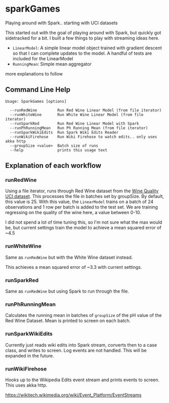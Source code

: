 # sparkGames
Playing around with Spark.. starting with UCI datasets


This started out with the goal of playing around with Spark, but quickly got sidetracked for a bit. I built a few things to play with streaming ideas here.

- `LinearModel`: A simple linear model object trained with gradient descent so that I can complete updates to the model. A handful of tests are included for the LinearModel
- `RunningMean`: Simple mean aggregator

more explanations to follow
 
## Command Line Help ##  

```
Usage: SparkGames [options]

  --runRedWine         Run Red Wine Linear Model (from file iterator)
  --runWhiteWine       Run White Wine Linear Model (from file iterator)
  --runSparkRed        Run Red Wine Linear Model with Spark
  --runPhRunningMean   Run Ph Running Mean (from file iterator)
  --runSparkWikiEdits  Run Spark Wiki Edits Reader
  --runWikiFirehose    Run Wiki Firehose to watch edits.. only uses akka http
  --groupSize <value>  Batch size of runs
  --help               prints this usage text
```

## Explanation of each workflow ##  
### runRedWine ###
Using a file iterator, runs through Red Wine dataset from the [Wine Quality UCI dataset](http://archive.ics.uci.edu/ml/datasets/wine+quality). This processes the file in batches set by groupSize. By default, this value is 25. With this value, the `LinearModel` trains on a batch of 24 observations and 1 row per batch is added to the test set. We are training regressing on the quality of the wine here, a value between 0-10.

I did not spend a lot of time tuning this, so I'm not sure what the max would be, but current settings train the model to achieve a mean squared error of ~4.5

### runWhiteWine ###
Same as `runRedWine` but with the White Wine dataset instead.

This achieves a mean squared error of ~3.3 with current settings.

### runSparkRed ###
Same as `runRedWine` but using Spark to run through the file.

### runPhRunningMean ###
Calculates the running mean in batches of `groupSize` of the pH value of the Red Wine Dataset. Mean is printed to screen on each batch.

### runSparkWikiEdits ###
Currently just reads wiki edits into Spark stream, converts then to a case class, and writes to screen. Log events are not handled. This will be expanded in the future.

### runWikiFirehose ###
Hooks up to the Wikipedia Edits event stream and prints events to screen. This uses akka http.

https://wikitech.wikimedia.org/wiki/Event_Platform/EventStreams
